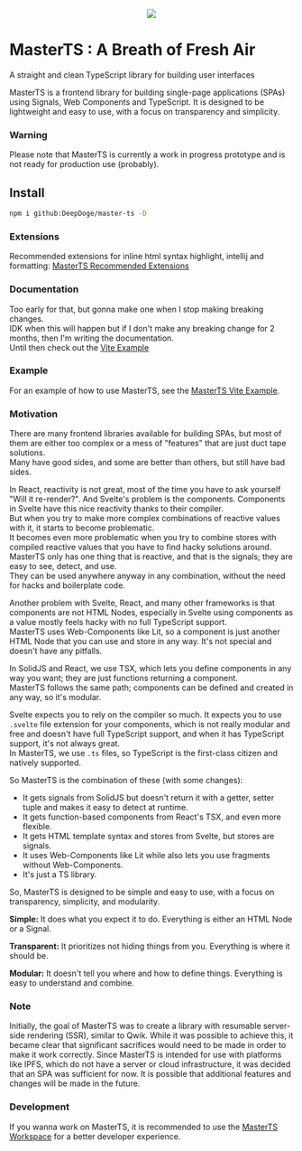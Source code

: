 <p align="center">
  <img src="https://ipfs.io/ipfs/QmW6Q7ifwuaR9HKSnNcwyXu8DsJVHrXHQ4w89paEJ9qRRx" />
</p>

# MasterTS : A Breath of Fresh Air

A straight and clean TypeScript library for building user interfaces

MasterTS is a frontend library for building single-page applications (SPAs) using Signals, Web Components and TypeScript. It is designed to be lightweight and easy to use, with a focus on transparency and simplicity.

### Warning

Please note that MasterTS is currently a work in progress prototype and is not ready for production use (probably).

## Install

```bash
npm i github:DeepDoge/master-ts -D
```

### Extensions
Recommended extensions for inline html syntax highlight, intellij and formatting: [MasterTS Recommended Extensions](https://github.com/DeepDoge/master-ts-vite-demo/blob/master/.vscode/extensions.json)

### Documentation

Too early for that, but gonna make one when I stop making breaking changes.<br/>
IDK when this will happen but if I don't make any breaking change for 2 months, then I'm writing the documentation.<br/>
Until then check out the [Vite Example](#example)

### Example

For an example of how to use MasterTS, see the [MasterTS Vite Example](https://github.com/DeepDoge/master-ts-vite-demo).

### Motivation

There are many frontend libraries available for building SPAs, but most of them are either too complex or a mess of "features" that are just duct tape solutions.<br/>
Many have good sides, and some are better than others, but still have bad sides.<br/>

In React, reactivity is not great, most of the time you have to ask yourself "Will it re-render?".
And Svelte's problem is the components. Components in Svelte have this nice reactivity thanks to their compiler.<br/>
But when you try to make more complex combinations of reactive values with it, it starts to become problematic.<br/>
It becomes even more problematic when you try to combine stores with compiled reactive values that you have to find hacky solutions around.<br/>
MasterTS only has one thing that is reactive, and that is the signals; they are easy to see, detect, and use.<br/>
They can be used anywhere anyway in any combination, without the need for hacks and boilerplate code.

Another problem with Svelte, React, and many other frameworks is that components are not HTML Nodes, especially in Svelte using components as a value mostly feels hacky with no full TypeScript support.<br/>
MasterTS uses Web-Components like Lit, so a component is just another HTML Node that you can use and store in any way. It's not special and doesn't have any pitfalls.

In SolidJS and React, we use TSX, which lets you define components in any way you want; they are just functions returning a component.<br/>
MasterTS follows the same path; components can be defined and created in any way, so it's modular. 

Svelte expects you to rely on the compiler so much. It expects you to use `.svelte` file extension for your components, which is not really modular and free and doesn't have full TypeScript support, and when it has TypeScript support, it's not always great.<br/>
In MasterTS, we use `.ts` files, so TypeScript is the first-class citizen and natively supported.<br/>

So MasterTS is the combination of these (with some changes):
- It gets signals from SolidJS but doesn't return it with a getter, setter tuple and makes it easy to detect at runtime.
- It gets function-based components from React's TSX, and even more flexible.
- It gets HTML template syntax and stores from Svelte, but stores are signals.
- It uses Web-Components like Lit while also lets you use fragments without Web-Components.
- It's just a TS library.

So, MasterTS is designed to be simple and easy to use, with a focus on transparency, simplicity, and modularity.

**Simple:** It does what you expect it to do. Everything is either an HTML Node or a Signal.

**Transparent:** It prioritizes not hiding things from you. Everything is where it should be.

**Modular:** It doesn't tell you where and how to define things. Everything is easy to understand and combine. 

### Note

Initially, the goal of MasterTS was to create a library with resumable server-side rendering (SSR), similar to Qwik. While it was possible to achieve this, it became clear that significant sacrifices would need to be made in order to make it work correctly. Since MasterTS is intended for use with platforms like IPFS, which do not have a server or cloud infrastructure, it was decided that an SPA was sufficient for now. It is possible that additional features and changes will be made in the future.

### Development

If you wanna work on MasterTS, it is recommended to use the [MasterTS Workspace](https://github.com/DeepDoge/master-ts-workspace) for a better developer experience.

